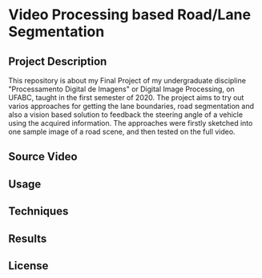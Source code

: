#  Video Processing based Road/Lane Segmentation  

## Project Description

This repository is about my Final Project of my undergraduate discipline "Processamento Digital de Imagens" or Digital Image Processing, on UFABC, taught in the first semester of 2020. The project aims to try out varios approaches for getting the lane boundaries, road segmentation and also a vision based solution to feedback the steering angle of a vehicle using the acquired information. The approaches were firstly sketched into one sample image of a road scene, and then tested on the full video.

## Source Video

## Usage

## Techniques

## Results

## License
